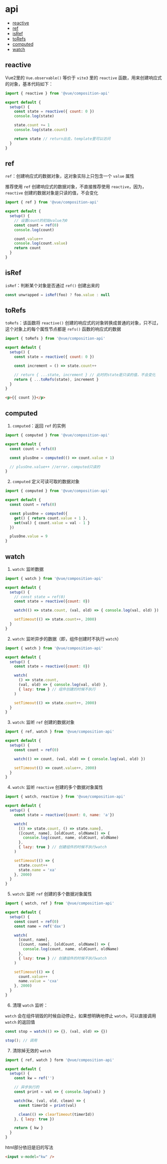 # api

- [reactive](#reactive)
- [ref](#ref)
- [isRef](#isref)
- [toRefs](#torefs)
- [computed](#computed)
- [watch](#watch)

## reactive

Vue2里的 `Vue.observable()` 等价于 `vite3` 里的 `reactive` 函数，用来创建响应式的对象，基本代码如下：

```js
import { reactive } from '@vue/composition-api'

export default {
  setup() {
    const state = reactive({ count: 0 })
    console.log(state)

    state.count += 1
    console.log(state.count)

    return state // return出去，template里可以访问
  }
}
```

## ref

`ref`：创建响应式的数据对象，这对象实际上只包含一个 `value` 属性

推荐使用 `ref` 创建响应式的数据对象，不直接推荐使用 `reactive`，因为，`reactive` 创建的数据对象是只读的值，不会变化

```js
import { ref } from '@vue/composition-api'

export default {
  setup() {
    // 设置count的初始value为0
    const count = ref(0)
    console.log(count)

    count.value++
    console.log(count.value)
    return count
  }
}
```

## isRef

`isRef`：判断某个对象是否通过 `ref()` 创建出来的

```js
const unwrapped = isRef(foo) ? foo.value : null
```

## toRefs

`toRefs`：该函数将 `reactive()` 创建的响应式的对象转换成普通的对象，只不过，这个对象上的每个属性节点都是 `refs()` 函数的响应式的数据

```js
import { toRefs } from '@vue/composition-api'

export default {
  setup() {
    const state = reactive({ count: 0 })

    const increment = () => state.count++

    // return { ...state, increment } // 此时的state是只读的值，不会变化
    return { ...toRefs(state), increment }
  }
}
```

```html
<p>{{ count }}</p>
```

## computed

1. `computed`：返回 `ref` 的实例

```js
import { computed } from '@vue/composition-api'

export default {
  const count = refs(0)

  const plusOne = computed(() => count.value + 1)

  // plusOne.value++ //error，computed只读的
}
```

2. `computed` 定义可读可取的数据对象

```js
import { computed } from '@vue/composition-api'

export default {
  const count = refs(0)

  const plusOne = computed({
    get() { return count.value + 1 },
    set(val) { count.value = val - 1 }
  })

  plusOne.value = 9
}
```

## watch

1. `watch`: 监听数据

```js
import { watch } from '@vue/composition-api'

export default {
  setup() {
    // const state = ref(0)
    const state = reactive({count: 0})

    watch(() => state.count, (val, old) => { console.log(val, old) })

    setTimeout(() => state.count++, 2000)
  }
}
```

2. `watch`: 监听异步的数据（即，组件创建时不执行 `watch`）

```js
import { watch } from '@vue/composition-api'

export default {
  setup() {
    const state = reactive({count: 0})

    watch(
      () => state.count,
      (val, old) => { console.log(val, old) },
      { lazy: true } // 组件创建的时候不执行
    )

    setTimeout(() => state.count++, 2000)
  }
}
```

3. `watch`: 监听 `ref` 创建的数据对象

```js
import { ref, watch } from '@vue/composition-api'

export default {
  setup() {
    const count = ref(0)

    watch(() => count, (val, old) => { console.log(val, old) })

    setTimeout(() => count.value++, 2000)
  }
}
```

4. `watch`: 监听 `reactive` 创建的多个数据对象属性

```js
import { watch, reactive } from '@vue/composition-api'

export default {
  setup() {
    const state = reactive({count: 0, name: 'a'})

    watch(
      [() => state.count, () => state.name],
      ([count, name], [oldCount, oldName]) => {
        console.log(count, name, oldCount, oldName)
      },
      { lazy: true } // 创建组件的时候不执行watch
    )

    setTimeout(() => {
      state.count++
      state.name = 'xa'
    }, 2000)
  }
}
```

5. `watch`: 监听 `ref` 创建的多个数据对象属性

```js
import { watch, ref } from '@vue/composition-api'

export default {
  setup() {
    const count = ref(0)
    const name = ref('dax')

    watch(
      [count, name],
      ([count, name], [oldCount, oldName]) => {
        console.log(count, name, oldCount, oldName)
      },
      { lazy: true } // 创建组件的时候不执行watch
    )

    setTimeout(() => {
      count.value++
      name.value = 'cxa'
    }, 2000)
  }
}
```

6. 清理 `watch` 监听：

`watch` 会在组件销毁的时候自动停止，如果想明确地停止 `watch`，可以直接调用 `watch` 的返回值

```js
const stop = watch(() => {}, (val, old) => {})

stop(); // 调用
```

7. 清除掉无效的 `watch`

```js
import { ref, watch } form '@vue/composition-api'

export default {
  setup() {
    const kw = ref('')

    // 异步执行的
    const print = val => { console.log(val) }

    watch(kw, (val, old, clean) => {
      const timerId = print(val)

      clean(() => clearTimeout(timerId))
    }, { lazy: true })

    return { kw }
  }
}
```

html部分依旧是旧的写法
```html
<input v-model="kw" />
```


